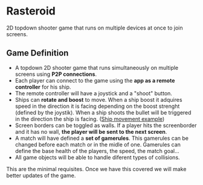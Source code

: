 
# Rasteroid
2D topdown shooter game that runs on multiple devices at once to join screens.

## Game Definition
- A topdown 2D shooter game that runs simultaneously on multiple screens using __P2P connections__. 
- Each player can connect to the game using the __app as a remote controller__ for his ship.
- The remote controller will have a joystick and a "shoot" button.
- Ships can __rotate and boost__ to move. When a ship boost it adquires speed in the direction it is facing depending on the boost strenght (defined by the joystik). When a ship shoots the bullet will be triggered in the direction the ship is facing. ([Ship movement example](https://www.youtube.com/watch?v=WYSupJ5r2zo))
- Screen borders can be toggled as walls. If a player hits the screenborder and it has no wall, __the player will be sent to the next screen__.
- A match will have defined a __set of gamerules__. This gamerules can be changed before each match or in the midle of one. Gamerules can define the base health of the players, the speed, the match goal...
- All game objects will be able to handle diferent types of collisions.

This are the minimal requisites. Once we have this covered we will make better updates of the game.
